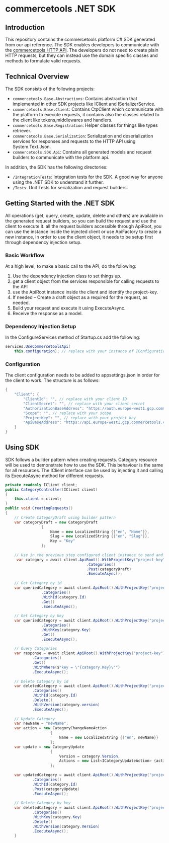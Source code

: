 # commercetools .NET SDK

## Introduction

This repository contains the commercetools platform C# SDK generated from our api reference. The SDK enables developers to communicate with the [commercetools HTTP API](https://docs.commercetools.com/http-api.html). The developers do not need to create plain HTTP requests, but they can instead use the domain specific classes and methods to formulate valid requests.

## Technical Overview

The SDK consists of the following projects:
* `commercetools.Base.Abstractions`: Contains abstraction that implemented in other SDK projects like IClient and ISerializerService.
* `commercetools.Base.Client`: Contains CtpClient which communicate with the platform to execute requests, it contains also the classes related to the client like tokens,middlewares and handlers.
* `commercetools.Base.Registration`: Helper classes for things like types retriever.
* `commercetools.Base.Serialization`: Serialization and deserialization services for responses and requests to the HTTP API using System.Text.Json.
* `commercetools.SDK.Api`: Contains all generated models and request builders to communicate with the platform api.

In addition, the SDK has the following directories:
* `/IntegrationTests`: Integration tests for the SDK. A good way for anyone using the .NET SDK to understand it further.
* `/Tests`: Unit Tests for serialization and request builders.


## Getting Started with the .NET SDK

All operations (get, query, create, update, delete and others) are available in the generated request builders, so you can build the request and use the client to execute it. all the request builders accessible through ApiRoot, you can use the instance inside the injected client or use ApiFactory to create a new instance, In order to use the client object, it needs to be setup first through dependency injection setup.

### Basic Workflow

At a high level, to make a basic call to the API, do the following:

1. Use the dependency injection class to set things up.
2. get a client object from the services responsible for calling requests to the API
3. use the ApiRoot instance inside the client and identify the project-key.
4. If needed – Create a draft object as a required for the request, as needed.
5. Build your request and execute it using ExecuteAsync.
6. Receive the response as a model.

### Dependency Injection Setup

 In the ConfigureServices method of Startup.cs add the following:

```c#
services.UseCommercetoolsApi(
    this.configuration); // replace with your instance of IConfiguration
```
### Configuration
The client configuration needs to be added to appsettings.json in order for the client to work. The structure is as follows:

```c#
{
    "Client": {
        "ClientId": "", // replace with your client ID
        "ClientSecret": "", // replace with your client secret
        "AuthorizationBaseAddress": "https://auth.europe-west1.gcp.commercetools.com/", // replace if needed
        "Scope": "", // replace with your scope
        "ProjectKey": "", // replace with your project key
        "ApiBaseAddress": "https://api.europe-west1.gcp.commercetools.com/"  // replace if needed
    }
}
```

## Using SDK

SDK follows a builder pattern when creating requests. Category resource will be used to demonstrate how to use the SDK. This behaviour is the same for all resources.
The IClient interface can be used by injecting it and calling its ExecuteAsync method for different requests.
```c#
private readonly IClient client;
public CategoryController(IClient client)
{
    this.client = client;
}
public void CreatingRequests() 
{
    // Create CategoryDraft using builder pattern
    var categoryDraft = new CategoryDraft
                {
                    Name = new LocalizedString {{"en", "Name"}},
                    Slug = new LocalizedString {{"en", "Slug"}},
                    Key = "Key"
                };
    
    // Use in the previous step configured client instance to send and receive a newly created Category
     var category = await client.ApiRoot().WithProjectKey("project-key")
                                    .Categories()
                                    .Post(categoryDraft)
                                    .ExecuteAsync();
    
    // Get Category by id
    var queriedCategory = await client.ApiRoot().WithProjectKey("project-key")
                .Categories()
                .WithId(category.Id)
                .Get()
                .ExecuteAsync();
                
    // Get Category by key
    var queriedCategory = await client.ApiRoot().WithProjectKey("project-key")
                .Categories()
                .WithKey(category.Key)
                .Get()
                .ExecuteAsync();
    
    // Query Categories
    var response = await client.ApiRoot().WithProjectKey("project-key")
            .Categories()
            .Get()
            .WithWhere($"key = \"{category.Key}\"")
            .ExecuteAsync();
    
    // Delete Category by id
    var deletedCategory = await client.ApiRoot().WithProjectKey("project-key")
            .Categories()
            .WithId(category.Id)
            .Delete()
            .WithVersion(category.version)
            .ExecuteAsync();
    
    // Update Category
    var newName = "newName";
    var action = new CategoryChangeNameAction
                    {
                        Name = new LocalizedString {{"en", newName}}
                    };
    var update = new CategoryUpdate
                    {
                        Version = category.Version,
                        Actions = new List<ICategoryUpdateAction> {action}
                    };
    
    var updatedCategory = await client.ApiRoot().WithProjectKey("project-key")
            .Categories()
            .WithId(category.Id)
            .Post(categoryUpdate)
            .ExecuteAsync();
    
    // Delete Category by key
    var deletedCategory = await client.ApiRoot().WithProjectKey("project-key")
            .Categories()
            .WithKey(category.Key)
            .Delete()
            .WithVersion(category.Version)
            .ExecuteAsync();        
    }
                
```